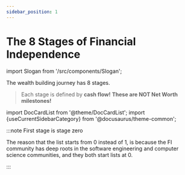 ```yaml
---
sidebar_position: 1
---
```


# The 8 Stages of Financial Independence

import Slogan from '/src/components/Slogan';

The wealth building journey has 8 stages. 
>Each stage is defined by **cash flow!** **These are NOT Net Worth milestones!**

import DocCardList from '@theme/DocCardList';
import {useCurrentSidebarCategory} from '@docusaurus/theme-common';

<DocCardList items={useCurrentSidebarCategory().items}/>

:::note First stage is stage zero

The reason that the list starts from 0 instead of 1, is because the FI community has deep roots in the software engineering and computer science communities, and they both start lists at 0.

:::

<Slogan/>
